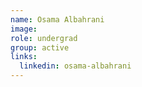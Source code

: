 ```yaml
---
name: Osama Albahrani
image: 
role: undergrad
group: active
links:
  linkedin: osama-albahrani
---
```

